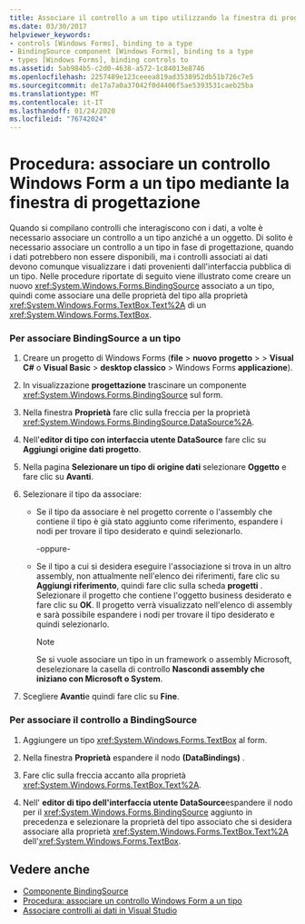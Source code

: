 ```yaml
---
title: Associare il controllo a un tipo utilizzando la finestra di progettazione
ms.date: 03/30/2017
helpviewer_keywords:
- controls [Windows Forms], binding to a type
- BindingSource component [Windows Forms], binding to a type
- types [Windows Forms], binding controls to
ms.assetid: 5ab984b5-c2d0-4638-a572-1c84013e8746
ms.openlocfilehash: 2257489e123ceeea819ad3538952db51b726c7e5
ms.sourcegitcommit: de17a7a0a37042f0d4406f5ae5393531caeb25ba
ms.translationtype: MT
ms.contentlocale: it-IT
ms.lasthandoff: 01/24/2020
ms.locfileid: "76742024"
---
```

# <a name="how-to-bind-a-windows-forms-control-to-a-type-using-the-designer"></a>Procedura: associare un controllo Windows Form a un tipo mediante la finestra di progettazione

Quando si compilano controlli che interagiscono con i dati, a volte è necessario associare un controllo a un tipo anziché a un oggetto. Di solito è necessario associare un controllo a un tipo in fase di progettazione, quando i dati potrebbero non essere disponibili, ma i controlli associati ai dati devono comunque visualizzare i dati provenienti dall'interfaccia pubblica di un tipo. Nelle procedure riportate di seguito viene illustrato come creare un nuovo <xref:System.Windows.Forms.BindingSource> associato a un tipo, quindi come associare una delle proprietà del tipo alla proprietà <xref:System.Windows.Forms.TextBox.Text%2A> di un <xref:System.Windows.Forms.TextBox>.

### <a name="to-bind-the-bindingsource-to-a-type"></a>Per associare BindingSource a un tipo

1. Creare un progetto di Windows Forms (**file** > **nuovo** **progetto** >  > **Visual C#**  o **Visual Basic** > **desktop classico** > Windows Forms **applicazione**).

2. In visualizzazione **progettazione** trascinare un componente <xref:System.Windows.Forms.BindingSource> sul form.

3. Nella finestra **Proprietà** fare clic sulla freccia per la proprietà <xref:System.Windows.Forms.BindingSource.DataSource%2A>.

4. Nell'**editor di tipo con interfaccia utente DataSource** fare clic su **Aggiungi origine dati progetto**.

5. Nella pagina **Selezionare un tipo di origine dati** selezionare **Oggetto** e fare clic su **Avanti**.

6. Selezionare il tipo da associare:

    - Se il tipo da associare è nel progetto corrente o l'assembly che contiene il tipo è già stato aggiunto come riferimento, espandere i nodi per trovare il tipo desiderato e quindi selezionarlo.

      \-oppure-

    - Se il tipo a cui si desidera eseguire l'associazione si trova in un altro assembly, non attualmente nell'elenco dei riferimenti, fare clic su **Aggiungi riferimento**, quindi fare clic sulla scheda **progetti** . Selezionare il progetto che contiene l'oggetto business desiderato e fare clic su **OK**. Il progetto verrà visualizzato nell'elenco di assembly e sarà possibile espandere i nodi per trovare il tipo desiderato e quindi selezionarlo.

      > [!NOTE]
      > Se si vuole associare un tipo in un framework o assembly Microsoft, deselezionare la casella di controllo **Nascondi assembly che iniziano con Microsoft o System**.

7. Scegliere **Avanti**e quindi fare clic su **Fine**.

### <a name="to-bind-the-control-to-the-bindingsource"></a>Per associare il controllo a BindingSource

1. Aggiungere un tipo <xref:System.Windows.Forms.TextBox> al form.

2. Nella finestra **Proprietà** espandere il nodo **(DataBindings)** .

3. Fare clic sulla freccia accanto alla proprietà <xref:System.Windows.Forms.TextBox.Text%2A>.

4. Nell' **editor di tipo dell'interfaccia utente DataSource**espandere il nodo per il <xref:System.Windows.Forms.BindingSource> aggiunto in precedenza e selezionare la proprietà del tipo associato che si desidera associare alla proprietà <xref:System.Windows.Forms.TextBox.Text%2A> dell'<xref:System.Windows.Forms.TextBox>.

## <a name="see-also"></a>Vedere anche

- [Componente BindingSource](bindingsource-component.md)
- [Procedura: associare un controllo Windows Form a un tipo](how-to-bind-a-windows-forms-control-to-a-type.md)
- [Associare controlli ai dati in Visual Studio](/visualstudio/data-tools/bind-controls-to-data-in-visual-studio)
